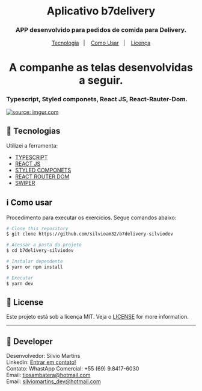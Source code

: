<h1 align="center">
    Aplicativo b7delivery
</h1>

<h3 align="center">
  APP desenvolvido para pedidos de comida para Delivery.
</h3>

<p align="center">
  <a href="#rocket-tecnologias">Tecnologia</a>&nbsp;&nbsp;&nbsp;|&nbsp;&nbsp;&nbsp;
  <a href="#information_source-como-usar">Como Usar</a>&nbsp;&nbsp;&nbsp;|&nbsp;&nbsp;&nbsp;
  <a href="#memo-license">Licença</a>
</p>

<h1 align="center">
    A companhe as telas desenvolvidas a seguir.
</h1>

<h3 align="left">
  Typescript, Styled componets, React JS, React-Rauter-Dom.
</h3>
<a href="https://imgur.com/RqmavJc"><img src="https://i.imgur.com/RqmavJc.png" title="source: imgur.com" /></a>

## :rocket: Tecnologias

Utilizei a ferramenta:

-  [TYPESCRIPT](https://docs.microsoft.com/en-us/learn/modules/typescript-get-started/)
-  [REACT JS](https://reactjs.org/)
-  [STYLED COMPONETS](https://styled-components.com/)
-  [REACT ROUTER DOM](https://reactrouter.com/)
-  [SWIPER](https://github.com/obladohttps://github.com/nolimits4web/Swiper)

## :information_source: Como usar

Procedimento para executar os exercícios. Segue comandos abaixo:

```bash
# Clone this repository
$ git clone https://github.com/silvioam32/b7delivery-silviodev

# Acessar a pasta do projeto
$ cd b7delivery-silviodev

# Instalar dependente
$ yarn or npm install

# Executar
$ yarn dev
```

## :memo: License
Este projeto está sob a licença MIT. Veja o [LICENSE](https://github.com/silvioam32/b7delivery-silviodev/blob/master/LICENSE) for more information.

---

## :rocket: Developer

Desenvolvedor: Silvio Martins<br>
Linkedin: [Entrar em contato!](https://www.linkedin.com/in/silvio-martins-511956230/)<br>
Contato: WhastApp Comercial: +55 (69) 9.8417-6030 <br>
Email: tiosambatera@hotmail.com <br>
Email: silviomartins_dev@hotmail.com <br>